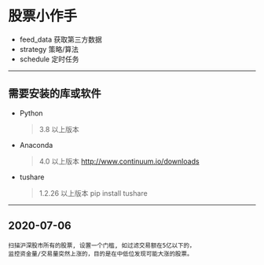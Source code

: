 # 股票小作手

- feed_data               获取第三方数据
- strategy                策略/算法
- schedule                定时任务

--- 

## 需要安装的库或软件

- Python
    > 3.8 以上版本
- Anaconda
    > 4.0 以上版本
    > http://www.continuum.io/downloads
- tushare
    > 1.2.26 以上版本
    > pip install tushare

--- 

## 2020-07-06
```
扫描沪深股市所有的股票, 设置一个门槛, 如过滤交易额在5亿以下的，
监控资金量/交易量突然上涨的，目的是在中低位发现可能大涨的股票。
```






